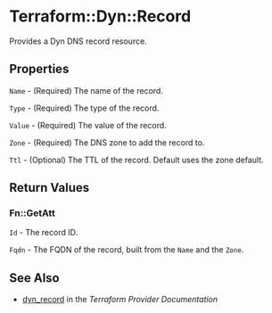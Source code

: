# Terraform::Dyn::Record

Provides a Dyn DNS record resource.

## Properties

`Name` - (Required) The name of the record.

`Type` - (Required) The type of the record.

`Value` - (Required) The value of the record.

`Zone` - (Required) The DNS zone to add the record to.

`Ttl` - (Optional) The TTL of the record. Default uses the zone default.


## Return Values

### Fn::GetAtt

`Id` - The record ID.

`Fqdn` - The FQDN of the record, built from the `Name` and the `Zone`.

## See Also

* [dyn_record](https://www.terraform.io/docs/providers/dyn/r/record.html) in the _Terraform Provider Documentation_
